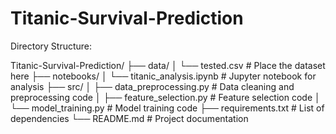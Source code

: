 # Titanic-Survival-Prediction

Directory Structure:

Titanic-Survival-Prediction/
├── data/
│   └── tested.csv  # Place the dataset here
├── notebooks/
│   └── titanic_analysis.ipynb  # Jupyter notebook for analysis
├── src/
│   ├── data_preprocessing.py  # Data cleaning and preprocessing code
│   ├── feature_selection.py     # Feature selection code
│   └── model_training.py         # Model training code
├── requirements.txt              # List of dependencies
└── README.md                      # Project documentation

